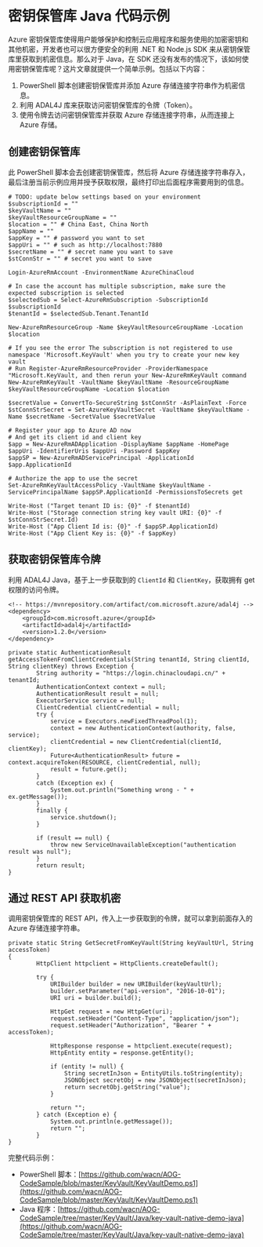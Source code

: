 <properties
    pageTitle="密钥保管库 Java 代码示例"
    description="密钥保管库 Java 代码示例"
    service=""
    resource=""
    authors="Allan Li"
    displayOrder=""
    selfHelpType=""
    supportTopicIds=""
    productPesIds=""
    resourceTags="Keyvault, PowerShell, Java, Rest API"
    cloudEnvironments="MoonCake" />
<tags
    ms.service="sample-code-aog"
    ms.date=""
    wacn.date="03/31/2017" />

# 密钥保管库 Java 代码示例

Azure 密钥保管库使得用户能够保护和控制云应用程序和服务使用的加密密钥和其他机密，开发者也可以很方便安全的利用 .NET 和 Node.js SDK 来从密钥保管库里获取到机密信息。那么对于 Java，在 SDK 还没有发布的情况下，该如何使用密钥保管库呢？这片文章就提供一个简单示例。包括以下内容：

1. PowerShell 脚本创建密钥保管库并添加 Azure 存储连接字符串作为机密信息。
2. 利用 ADAL4J 库来获取访问密钥保管库的令牌（Token）。
3. 使用令牌去访问密钥保管库并获取 Azure 存储连接字符串，从而连接上 Azure 存储。

## 创建密钥保管库

此 PowerShell 脚本会去创建密钥保管库，然后将 Azure 存储连接字符串存入，最后注册当前示例应用并授予获取权限，最终打印出后面程序需要用到的信息。

    # TODO: update below settings based on your environment
    $subscriptionId = ""
    $keyVaultName = ""
    $keyVaultResourceGroupName = ""
    $location = "" # China East, China North
    $appName = ""
    $appKey = "" # password you want to set
    $appUri = "" # such as http://localhost:7880
    $secretName = "" # secret name you want to save
    $stConnStr = "" # secret you want to save

    Login-AzureRmAccount -EnvironmentName AzureChinaCloud

    # In case the account has multiple subscription, make sure the expected subscription is selected
    $selectedSub = Select-AzureRmSubscription -SubscriptionId $subscriptionId
    $tenantId = $selectedSub.Tenant.TenantId

    New-AzureRmResourceGroup -Name $keyVaultResourceGroupName -Location $location

    # If you see the error The subscription is not registered to use namespace 'Microsoft.KeyVault' when you try to create your new key vault
    # Run Register-AzureRmResourceProvider -ProviderNamespace "Microsoft.KeyVault, and then rerun your New-AzureRmKeyVault command
    New-AzureRmKeyVault -VaultName $keyVaultName -ResourceGroupName $keyVaultResourceGroupName -Location $location

    $secretValue = ConvertTo-SecureString $stConnStr -AsPlainText -Force
    $stConnStrSecret = Set-AzureKeyVaultSecret -VaultName $keyVaultName -Name $secretName -SecretValue $secretValue

    # Register your app to Azure AD now
    # And get its client id and client key
    $app = New-AzureRmADApplication -DisplayName $appName -HomePage $appUri -IdentifierUris $appUri -Password $appKey
    $appSP = New-AzureRmADServicePrincipal -ApplicationId $app.ApplicationId

    # Authorize the app to use the secret
    Set-AzureRmKeyVaultAccessPolicy -VaultName $keyVaultName -ServicePrincipalName $appSP.ApplicationId -PermissionsToSecrets get

    Write-Host ("Target tenant ID is: {0}" -f $tenantId)
    Write-Host ("Storage connection string key vault URI: {0}" -f $stConnStrSecret.Id)
    Write-Host ("App Client Id is: {0}" -f $appSP.ApplicationId)
    Write-Host ("App Client Key is: {0}" -f $appKey) 

## 获取密钥保管库令牌

利用 ADAL4J Java，基于上一步获取到的 `ClientId` 和 `ClientKey`，获取拥有 get 权限的访问令牌。

    <!-- https://mvnrepository.com/artifact/com.microsoft.azure/adal4j -->
    <dependency>
        <groupId>com.microsoft.azure</groupId>
        <artifactId>adal4j</artifactId>
        <version>1.2.0</version>
    </dependency>

    private static AuthenticationResult getAccessTokenFromClientCredentials(String tenantId, String clientId, String clientKey) throws Exception {
            String authority = "https://login.chinacloudapi.cn/" + tenantId;
            AuthenticationContext context = null;
            AuthenticationResult result = null;
            ExecutorService service = null;
            ClientCredential clientCredential = null;
            try {
                service = Executors.newFixedThreadPool(1);
                context = new AuthenticationContext(authority, false, service);
                clientCredential = new ClientCredential(clientId, clientKey);
                Future<AuthenticationResult> future = context.acquireToken(RESOURCE, clientCredential, null);
                result = future.get();
            }
            catch (Exception ex) {
                System.out.println("Something wrong - " + ex.getMessage());
            }
            finally {
                service.shutdown();
            }

            if (result == null) {
                throw new ServiceUnavailableException("authentication result was null");
            }
            return result;
    }

## 通过 REST API 获取机密

调用密钥保管库的 REST API，传入上一步获取到的令牌，就可以拿到前面存入的 Azure 存储连接字符串。

    private static String GetSecretFromKeyVault(String keyVaultUrl, String accessToken)
    {
            HttpClient httpclient = HttpClients.createDefault();

            try {
                URIBuilder builder = new URIBuilder(keyVaultUrl);
                builder.setParameter("api-version", "2016-10-01");
                URI uri = builder.build();

                HttpGet request = new HttpGet(uri);
                request.setHeader("Content-Type", "application/json");
                request.setHeader("Authorization", "Bearer " + accessToken);

                HttpResponse response = httpclient.execute(request);
                HttpEntity entity = response.getEntity();

                if (entity != null) {
                    String secretInJson = EntityUtils.toString(entity);
                    JSONObject secretObj = new JSONObject(secretInJson);
                    return secretObj.getString("value");
                }

                return "";
            } catch (Exception e) {
                System.out.println(e.getMessage());
                return "";
            }
    }

完整代码示例：

- PowerShell 脚本：[https://github.com/wacn/AOG-CodeSample/blob/master/KeyVault/KeyVaultDemo.ps1](https://github.com/wacn/AOG-CodeSample/blob/master/KeyVault/KeyVaultDemo.ps1)
- Java 程序：[https://github.com/wacn/AOG-CodeSample/tree/master/KeyVault/Java/key-vault-native-demo-java](https://github.com/wacn/AOG-CodeSample/tree/master/KeyVault/Java/key-vault-native-demo-java)